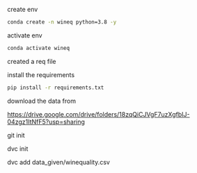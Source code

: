 create env
```bash
conda create -n wineq python=3.8 -y
```

activate env
```bash
conda activate wineq
```

created a req file

install the requirements
```bash
pip install -r requirements.txt
```
download the data from

https://drive.google.com/drive/folders/18zqQiCJVgF7uzXgfbIJ-04zgz1ItNfF5?usp=sharing

git init

dvc init

dvc add data_given/winequality.csv